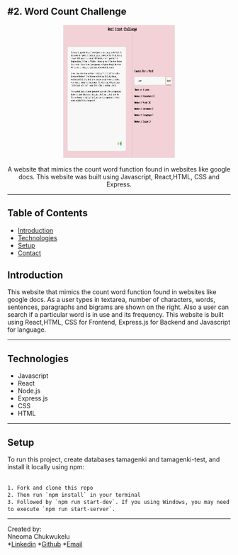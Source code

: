 <h2>#2. Word Count Challenge</h2>
<p align="center"><img src="/public/images/website.png "alt="website image"  width="50%" height="300vh"></p>


<p align="center">A website that mimics the count word function found in websites like google docs. This website was built using Javascript, React,HTML, CSS and Express.</p>

---

## Table of Contents
* [Introduction](#introduction)
* [Technologies](#technologies)
* [Setup](#setup)
* [Contact](#contact)

## Introduction
<p>This website that mimics the count word function found in websites like google docs. As a user types in textarea, number of characters, words, sentences, paragraphs and bigrams are shown on the right. Also a user can search if a particular word is in use and its frequency. This website is built using React,HTML, CSS for Frontend, Express.js for Backend and Javascript for language.

---

## Technologies

* Javascript
* React
* Node.js
* Express.js
* CSS
* HTML
  
---
  
## Setup

To run this project, create databases tamagenki and tamagenki-test, and install it locally using npm:

```

1. Fork and clone this repo
2. Then run `npm install` in your terminal
3. Followed by `npm run start-dev`. If you using Windows, you may need to execute `npm run start-server`.

```

---
 
Created by: <br />
Nneoma Chukwukelu <br/>
  *[Linkedin](https://www.linkedin.com/in/nneoma-chukwukelu/) *[Github](https://github.com/zitac234) *[Email](zitac234@gmail.com)
  
